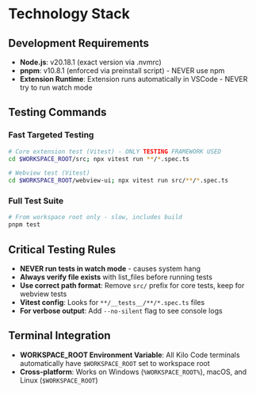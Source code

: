 # Technology Stack

## Development Requirements

- **Node.js**: v20.18.1 (exact version via .nvmrc)
- **pnpm**: v10.8.1 (enforced via preinstall script) - NEVER use npm
- **Extension Runtime**: Extension runs automatically in VSCode - NEVER try to run watch mode

## Testing Commands

### Fast Targeted Testing

```bash
# Core extension test (Vitest) - ONLY TESTING FRAMEWORK USED
cd $WORKSPACE_ROOT/src; npx vitest run **/*.spec.ts

# Webview test (Vitest)
cd $WORKSPACE_ROOT/webview-ui; npx vitest run src/**/*.spec.ts
```

### Full Test Suite

```bash
# From workspace root only - slow, includes build
pnpm test
```

## Critical Testing Rules

- **NEVER run tests in watch mode** - causes system hang
- **Always verify file exists** with list_files before running tests
- **Use correct path format**: Remove `src/` prefix for core tests, keep for webview tests
- **Vitest config**: Looks for `**/__tests__/**/*.spec.ts` files
- **For verbose output**: Add `--no-silent` flag to see console logs

## Terminal Integration

- **WORKSPACE_ROOT Environment Variable**: All Kilo Code terminals automatically have `$WORKSPACE_ROOT` set to workspace root
- **Cross-platform**: Works on Windows (`%WORKSPACE_ROOT%`), macOS, and Linux (`$WORKSPACE_ROOT`)
